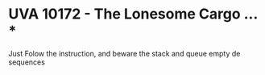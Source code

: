 # UVA 10172 - The Lonesome Cargo ... *

Just Folow the instruction, and beware the stack and queue empty de sequences
